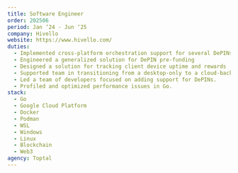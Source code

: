 ```yaml
---
title: Software Engineer
order: 202506
period: Jan ‘24 - Jun ‘25
company: Hivello
website: https://www.hivello.com/
duties:
  - Implemented cross-platform orchestration support for several DePINs in Go
  - Engineered a generalized solution for DePIN pre-funding
  - Designed a solution for tracking client device uptime and rewards
  - Supported team in transitioning from a desktop-only to a cloud-backed desktop solution
  - Led a team of developers focused on adding support for DePINs.
  - Profiled and optimized performance issues in Go.
stack:
  - Go
  - Google Cloud Platform
  - Docker
  - Podman
  - WSL
  - Windows
  - Linux
  - Blockchain
  - Web3
agency: Toptal
---
```

